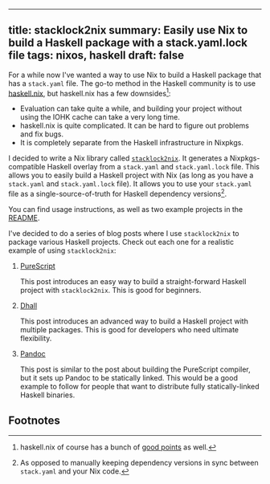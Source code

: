 ------------------------------------------------------
title: stacklock2nix
summary: Easily use Nix to build a Haskell package with a stack.yaml.lock file
tags: nixos, haskell
draft: false
------------------------------------------------------

For a while now I've wanted a way to use Nix to build a Haskell package
that has a `stack.yaml` file.  The go-to method in the Haskell community is to
use [haskell.nix](https://github.com/input-output-hk/haskell.nix), but
haskell.nix has a few downsides[^1]:

-   Evaluation can take quite a while, and building your project without using
    the IOHK cache can take a very long time.
-   haskell.nix is quite complicated.  It can be hard to figure out problems
    and fix bugs.
-   It is completely separate from the Haskell infrastructure in Nixpkgs.

I decided to write a Nix library called
[`stacklock2nix`](https://github.com/cdepillabout/stacklock2nix).  It generates
a Nixpkgs-compatible Haskell overlay from a `stack.yaml` and `stack.yaml.lock`
file.  This allows you to easily build a Haskell project with Nix (as long as
you have a `stack.yaml` and `stack.yaml.lock` file).  It allows you to use
your `stack.yaml` file as a single-source-of-truth for Haskell dependency versions[^2].

You can find usage instructions, as well as two example projects in the
[README](https://github.com/cdepillabout/stacklock2nix#readme).

I've decided to do a series of blog posts where I use `stacklock2nix` to package
various Haskell projects.  Check out each one for a realistic example of using
`stacklock2nix`:

1. [PureScript](./2022-12-16-building-purescript-with-stacklock2nix)

    This post introduces an easy way to build a straight-forward Haskell
    project with `stacklock2nix`.  This is good for beginners.

2. [Dhall](./2022-12-20-building-dhall-with-stacklock2nix)

    This post introduces an advanced way to build a Haskell project with
    multiple packages.  This is good for developers who need ultimate
    flexibility.

3. [Pandoc](./2022-12-26-building-pandoc-with-stacklock2nix)

    This post is similar to the post about building the PureScript compiler,
    but it sets up Pandoc to be statically linked.  This would be a good
    example to follow for people that want to distribute fully
    statically-linked Haskell binaries.

## Footnotes

[^1]: haskell.nix of course has a bunch of
    [good points](https://github.com/cdepillabout/stacklock2nix#stacklock2nix-vs-haskellnix) as well.

[^2]: As opposed to manually keeping dependency versions in sync between
    `stack.yaml` and your Nix code.

